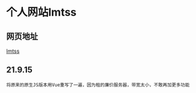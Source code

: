 # 个人网站lmtss

## 网页地址
[lmtss](lmtss.cn)

## 21.9.15
```
将原来的原生JS版本用Vue重写了一遍，因为租的廉价服务器，带宽太小，不敢再加更多功能

